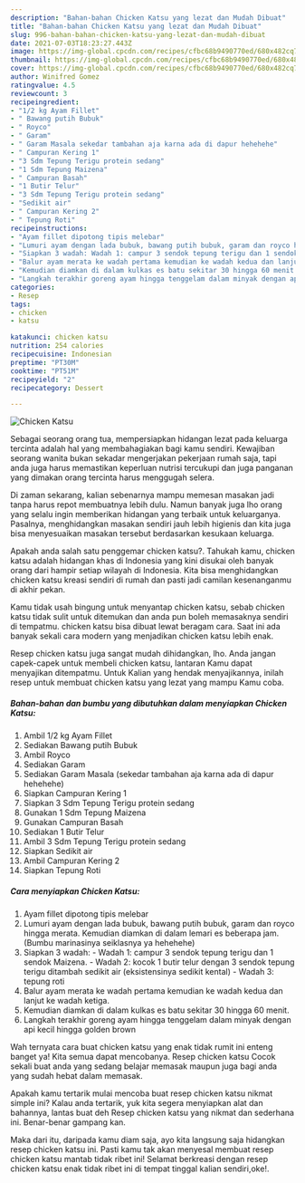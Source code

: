 ```yaml
---
description: "Bahan-bahan Chicken Katsu yang lezat dan Mudah Dibuat"
title: "Bahan-bahan Chicken Katsu yang lezat dan Mudah Dibuat"
slug: 996-bahan-bahan-chicken-katsu-yang-lezat-dan-mudah-dibuat
date: 2021-07-03T18:23:27.443Z
image: https://img-global.cpcdn.com/recipes/cfbc68b9490770ed/680x482cq70/chicken-katsu-foto-resep-utama.jpg
thumbnail: https://img-global.cpcdn.com/recipes/cfbc68b9490770ed/680x482cq70/chicken-katsu-foto-resep-utama.jpg
cover: https://img-global.cpcdn.com/recipes/cfbc68b9490770ed/680x482cq70/chicken-katsu-foto-resep-utama.jpg
author: Winifred Gomez
ratingvalue: 4.5
reviewcount: 3
recipeingredient:
- "1/2 kg Ayam Fillet"
- " Bawang putih Bubuk"
- " Royco"
- " Garam"
- " Garam Masala sekedar tambahan aja karna ada di dapur hehehehe"
- " Campuran Kering 1"
- "3 Sdm Tepung Terigu protein sedang"
- "1 Sdm Tepung Maizena"
- " Campuran Basah"
- "1 Butir Telur"
- "3 Sdm Tepung Terigu protein sedang"
- "Sedikit air"
- " Campuran Kering 2"
- " Tepung Roti"
recipeinstructions:
- "Ayam fillet dipotong tipis melebar"
- "Lumuri ayam dengan lada bubuk, bawang putih bubuk, garam dan royco hingga merata. Kemudian diamkan di dalam lemari es beberapa jam. (Bumbu marinasinya seiklasnya ya hehehehe)"
- "Siapkan 3 wadah: Wadah 1: campur 3 sendok tepung terigu dan 1 sendok Maizena. Wadah 2: kocok 1 butir telur dengan 3 sendok tepung terigu ditambah sedikit air (eksistensinya sedikit kental) Wadah 3: tepung roti"
- "Balur ayam merata ke wadah pertama kemudian ke wadah kedua dan lanjut ke wadah ketiga."
- "Kemudian diamkan di dalam kulkas es batu sekitar 30 hingga 60 menit."
- "Langkah terakhir goreng ayam hingga tenggelam dalam minyak dengan api kecil hingga golden brown"
categories:
- Resep
tags:
- chicken
- katsu

katakunci: chicken katsu 
nutrition: 254 calories
recipecuisine: Indonesian
preptime: "PT30M"
cooktime: "PT51M"
recipeyield: "2"
recipecategory: Dessert

---
```



![Chicken Katsu](https://img-global.cpcdn.com/recipes/cfbc68b9490770ed/680x482cq70/chicken-katsu-foto-resep-utama.jpg)

Sebagai seorang orang tua, mempersiapkan hidangan lezat pada keluarga tercinta adalah hal yang membahagiakan bagi kamu sendiri. Kewajiban seorang  wanita bukan sekadar mengerjakan pekerjaan rumah saja, tapi anda juga harus memastikan keperluan nutrisi tercukupi dan juga panganan yang dimakan orang tercinta harus menggugah selera.

Di zaman  sekarang, kalian sebenarnya mampu memesan masakan jadi tanpa harus repot membuatnya lebih dulu. Namun banyak juga lho orang yang selalu ingin memberikan hidangan yang terbaik untuk keluarganya. Pasalnya, menghidangkan masakan sendiri jauh lebih higienis dan kita juga bisa menyesuaikan masakan tersebut berdasarkan kesukaan keluarga. 



Apakah anda salah satu penggemar chicken katsu?. Tahukah kamu, chicken katsu adalah hidangan khas di Indonesia yang kini disukai oleh banyak orang dari hampir setiap wilayah di Indonesia. Kita bisa menghidangkan chicken katsu kreasi sendiri di rumah dan pasti jadi camilan kesenanganmu di akhir pekan.

Kamu tidak usah bingung untuk menyantap chicken katsu, sebab chicken katsu tidak sulit untuk ditemukan dan anda pun boleh memasaknya sendiri di tempatmu. chicken katsu bisa dibuat lewat beragam cara. Saat ini ada banyak sekali cara modern yang menjadikan chicken katsu lebih enak.

Resep chicken katsu juga sangat mudah dihidangkan, lho. Anda jangan capek-capek untuk membeli chicken katsu, lantaran Kamu dapat menyajikan ditempatmu. Untuk Kalian yang hendak menyajikannya, inilah resep untuk membuat chicken katsu yang lezat yang mampu Kamu coba.

<!--inarticleads1-->

##### Bahan-bahan dan bumbu yang dibutuhkan dalam menyiapkan Chicken Katsu:

1. Ambil 1/2 kg Ayam Fillet
1. Sediakan  Bawang putih Bubuk
1. Ambil  Royco
1. Sediakan  Garam
1. Sediakan  Garam Masala (sekedar tambahan aja karna ada di dapur hehehehe)
1. Siapkan  Campuran Kering 1
1. Siapkan 3 Sdm Tepung Terigu protein sedang
1. Gunakan 1 Sdm Tepung Maizena
1. Gunakan  Campuran Basah
1. Sediakan 1 Butir Telur
1. Ambil 3 Sdm Tepung Terigu protein sedang
1. Siapkan Sedikit air
1. Ambil  Campuran Kering 2
1. Siapkan  Tepung Roti




<!--inarticleads2-->

##### Cara menyiapkan Chicken Katsu:

1. Ayam fillet dipotong tipis melebar
1. Lumuri ayam dengan lada bubuk, bawang putih bubuk, garam dan royco hingga merata. Kemudian diamkan di dalam lemari es beberapa jam. (Bumbu marinasinya seiklasnya ya hehehehe)
1. Siapkan 3 wadah: - Wadah 1: campur 3 sendok tepung terigu dan 1 sendok Maizena. - Wadah 2: kocok 1 butir telur dengan 3 sendok tepung terigu ditambah sedikit air (eksistensinya sedikit kental) - Wadah 3: tepung roti
1. Balur ayam merata ke wadah pertama kemudian ke wadah kedua dan lanjut ke wadah ketiga.
1. Kemudian diamkan di dalam kulkas es batu sekitar 30 hingga 60 menit.
1. Langkah terakhir goreng ayam hingga tenggelam dalam minyak dengan api kecil hingga golden brown




Wah ternyata cara buat chicken katsu yang enak tidak rumit ini enteng banget ya! Kita semua dapat mencobanya. Resep chicken katsu Cocok sekali buat anda yang sedang belajar memasak maupun juga bagi anda yang sudah hebat dalam memasak.

Apakah kamu tertarik mulai mencoba buat resep chicken katsu nikmat simple ini? Kalau anda tertarik, yuk kita segera menyiapkan alat dan bahannya, lantas buat deh Resep chicken katsu yang nikmat dan sederhana ini. Benar-benar gampang kan. 

Maka dari itu, daripada kamu diam saja, ayo kita langsung saja hidangkan resep chicken katsu ini. Pasti kamu tak akan menyesal membuat resep chicken katsu mantab tidak ribet ini! Selamat berkreasi dengan resep chicken katsu enak tidak ribet ini di tempat tinggal kalian sendiri,oke!.


